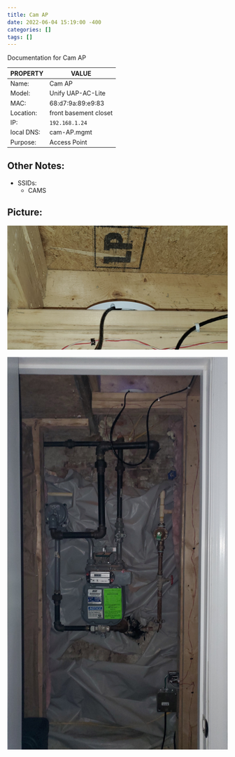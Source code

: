```yaml
---
title: Cam AP
date: 2022-06-04 15:19:00 -400
categories: []
tags: []
---
```


Documentation for Cam AP

| PROPERTY   | VALUE                 |
| ---------- | --------------------- |
| Name:      | Cam AP                |
| Model:     | Unify UAP-AC-Lite     |
| MAC:       | 68:d7:9a:89:e9:83     |
| Location:  | front basement closet |
| IP:        | `192.168.1.24`        |
| local DNS: | cam-AP.mgmt           |
| Purpose:   | Access Point          |

## Other Notes:

- SSIDs:
  - CAMS

## Picture:

![cam AP](/assets/cam_AP_close.jpg)

![cam AP](/assets/cam_AP_wide.jpg)
